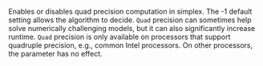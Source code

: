 Enables or disables quad precision computation in simplex. The -1 default setting allows the algorithm to decide. `Quad`
precision can sometimes help solve numerically challenging models, but it can also significantly increase runtime.
`Quad` precision is only available on processors that support quadruple precision, e.g., common Intel processors. On
other processors, the parameter has no effect.